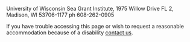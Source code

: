 University of Wisconsin Sea Grant Institute, 1975 Willow Drive FL 2, Madison, WI 53706-1177 ph 608-262-0905

If you have trouble accessing this page or wish to request a reasonable accommodation because of a disability [contact us](http://seagrant.wisc.edu/feedback).
